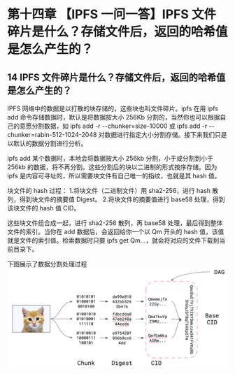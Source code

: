 # 第十四章 【IPFS 一问一答】IPFS 文件碎片是什么？存储文件后，返回的哈希值是怎么产生的？

## 14 IPFS 文件碎片是什么？存储文件后，返回的哈希值是怎么产生的？

IPFS 网络中的数据是以打散的块存储的，这些块也叫文件碎片。ipfs 在用 ipfs add 命令存储数据时，默认是将数据按大小 256Kb 分割的，当然你也可以根据自己的意愿分割数据，如 ipfs add -r --chunker=size-10000 或 ipfs add -r --chunker=rabin-512-1024-2048 对数据进行指定大小分割存储。接下来我们只是以默认的数据分割进行分析。

ipfs add 某个数据时，本地会将数据按大小 256kb 分割，小于或分割到小于 256kb 的数据，将不再分割。这些分割后的块以二进制的形式按序存储。因为 ipfs 是内容可寻址的，所以需要块文件有自己唯一的指纹，也就是其 hash 值。

块文件的 hash 过程： 1.将块文件（二进制文件）用 sha2-256，进行 hash 散列，得到块文件的摘要值 Digest。 2.将块文件的摘要值进行 base58 处理，得到该块文件的 hash 值 CID。

这些块文件组合成一起，进行 sha2-256 散列，再 base58 处理，最后得到整体文件的索引。当你在 add 数据后，会返回给你一个以 Qm 开头的 hash 值，该值就是文件的索引值。检索数据时只要 ipfs get Qm...，就会将对应的文件下载到当前目录下。

下图展示了数据分割处理过程 ![](img/4aa8dab4e6db7ee710f4adad41cf42f5.jpg)